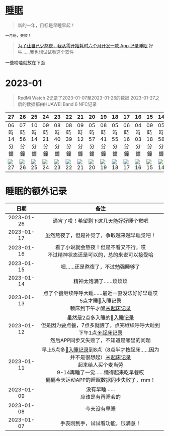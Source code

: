 # [睡眠](https://github.com/noteMay/blog/issues/7)

> 新的一年，目标是早睡早起！

`一月份，失败！`

> [为了让自己少熬夜，我从零开始耗时六个月开发一款 App 记录睡眠](https://sspai.com/post/75467)
好牛……我也想试试看这个软件

一些唠嗑就放在下面

# 2023-01

> RedMi Watch 2记录了2023-01-07至2023-01-26的数据
> 2023-01-27之后的数据都由HUAWEI Band 6 NFC记录

|27|26|25|24|23|22|21|20|19|18|17|16|15|14|13|09|08|07|
|:---:|:---:|:---:|:---:|:---:|:---:|:---:|:---:|:---:|:---:|:---:|:---:|:---:|:---:|:---:|:---:|:---:|:---:|
|06時14分鐘|07時56分鐘|10時14分鐘|09時21分鐘|08時40分鐘|08時39分鐘|09時12分鐘|05時57分鐘|08時41分鐘|05時55分鐘|06時16分鐘|04時03分鐘|09時18分鐘|05時58分鐘|07時48分鐘|03時14分鐘|06時46分鐘|08時39分鐘|
|![27](https://9852.ru/images/2023/01/27/Screenshot_2023-01-27-12-00-08-392-edit_com.huawei.health.jpg)|![26](https://9852.ru/images/2023/01/26/IMG_20230126_134104.jpg)|![25](https://9852.ru/images/2023/01/25/Screenshot_2023-01-26-01-18-22-855-edit_com.mi.health.jpg)|![24](https://9852.ru/images/2023/01/25/Screenshot_2023-01-26-01-18-00-719-edit_com.mi.health.jpg)|![23](https://9852.ru/images/2023/01/25/Screenshot_2023-01-26-01-17-17-278-edit_com.mi.health.jpg)|![22](https://9852.ru/images/2023/01/25/Screenshot_2023-01-26-01-16-53-592-edit_com.mi.health.jpg)|![21](https://9852.ru/images/2023/01/25/Screenshot_2023-01-26-01-16-35-593-edit_com.mi.health.jpg)|![20](https://9852.ru/images/2023/01/25/Screenshot_2023-01-26-01-16-14-087-edit_com.mi.health.jpg)|![19](https://9852.ru/images/2023/01/25/Screenshot_2023-01-26-01-15-51-941-edit_com.mi.health.jpg)|![18](https://9852.ru/images/2023/01/25/Screenshot_2023-01-26-01-15-08-059-edit_com.mi.health.jpg)|![17]()|![16]()|![15]()|![14]()|![13]()|![09](https://9852.ru/images/2023/01/27/Screenshot_2023-01-27-00-55-54-749-edit_com.mi.health.jpg)|![08](https://9852.ru/images/2023/01/27/Screenshot_2023-01-27-00-55-25-653-edit_com.mi.health.jpg)|![07](https://9852.ru/images/2023/01/27/Screenshot_2023-01-27-00-54-54-323-edit_com.mi.health.jpg)|

# 睡眠的额外记录

|日期|备注|
|:---:|:---:|
|2023-01-26|通宵了哎！希望剩下这几天能好好睡个觉吧|
|2023-01-17|虽然熬夜了，但是补觉了，争取越来越早睡觉吧！|
|2023-01-16|看了小说就会熬夜！但是不看又不行，哎<br/>不过精神状态还是可以的，总的来说可以接受哈|
|2023-01-15|嗯……还是熬夜了，不过勉强睡够了|
|2023-01-14|精神太饱满了……烦烦烦|
|2023-01-13|点了个餐继续呼呼大睡……最近一直没法好好早睡哎<br/>5点才睡[🌙入睡记录](https://github.com/noteMay/sleep/issues/1#issuecomment-1380996603)<br/>赖床到下午才醒[☀起床记录](https://github.com/noteMay/getup/issues/1#issuecomment-1381435971)|
|2023-01-12|虽然是2点多入睡的[🌙入睡记录](https://github.com/noteMay/sleep/issues/1#issuecomment-1379323734)<br/>但是因为要点餐，7点多就醒了，点完继续呼呼大睡到下午1点[☀起床记录](https://github.com/noteMay/getup/issues/1#issuecomment-1379817955)<br/>然后APP同步又失败了，不知道是哪里的问题|
|2023-01-11|早上5点多[🌙入睡记录](https://github.com/noteMay/sleep/issues/1#issuecomment-1377926923)到8点（8点半才按起床……因为并不是很想起）[☀起床记录](https://github.com/noteMay/getup/issues/1#issuecomment-1378076807) <br/>起来给人买个麦当劳<br/>9-14再睡了一觉……懒得起来吃早餐哎<br/>偏偏今天运动APP的睡眠数据同步失败了，rnm！
|2023-01-09|没有早睡……<br/>应该是有再睡会的|
|2023-01-08|今天没有早睡|
|2023-01-07|手表刚到手，试试看功能，很满意！|